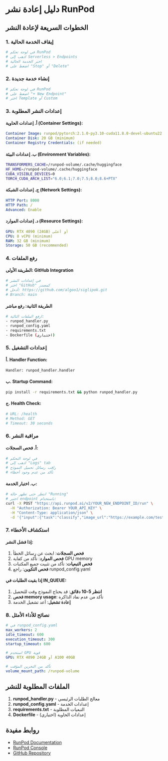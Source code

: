 # دليل إعادة نشر RunPod

## الخطوات السريعة لإعادة النشر

### 1. إيقاف الخدمة الحالية
```bash
# في لوحة تحكم RunPod
# اذهب إلى Serverless > Endpoints
# اختر الخدمة الحالية
# اضغط على "Stop" أو "Delete"
```

### 2. إنشاء خدمة جديدة
```bash
# في لوحة تحكم RunPod
# اضغط على "+ New Endpoint"
# اختر Template أو Custom
```

### 3. إعدادات النشر المطلوبة

#### أ. إعدادات الحاوية (Container Settings):
```yaml
Container Image: runpod/pytorch:2.1.0-py3.10-cuda11.8.0-devel-ubuntu22.04
Container Disk: 20 GB (minimum)
Container Registry Credentials: (if needed)
```

#### ب. إعدادات البيئة (Environment Variables):
```bash
TRANSFORMERS_CACHE=/runpod-volume/.cache/huggingface
HF_HOME=/runpod-volume/.cache/huggingface
CUDA_VISIBLE_DEVICES=0
TORCH_CUDA_ARCH_LIST="6.0;6.1;7.0;7.5;8.0;8.6+PTX"
```

#### ج. إعدادات الشبكة (Network Settings):
```yaml
HTTP Port: 8000
HTTP Path: /
Advanced: Enable
```

#### د. إعدادات الموارد (Resource Settings):
```yaml
GPU: RTX 4090 (24GB) أو أعلى
CPU: 8 vCPU (minimum)
RAM: 32 GB (minimum)
Storage: 50 GB (recommended)
```

### 4. رفع الملفات

#### الطريقة الأولى: GitHub Integration
```bash
# في إعدادات النشر
# اختر "GitHub" كمصدر
# أدخل: https://github.com/algoo1/siglipok.git
# Branch: main
```

#### الطريقة الثانية: رفع مباشر
```bash
# ارفع الملفات التالية:
- runpod_handler.py
- runpod_config.yaml
- requirements.txt
- Dockerfile (اختياري)
```

### 5. إعدادات التشغيل

#### أ. Handler Function:
```python
Handler: runpod_handler.handler
```

#### ب. Startup Command:
```bash
pip install -r requirements.txt && python runpod_handler.py
```

#### ج. Health Check:
```bash
# URL: /health
# Method: GET
# Timeout: 30 seconds
```

### 6. مراقبة النشر

#### أ. فحص السجلات:
```bash
# في لوحة التحكم
# اذهب إلى "Logs" tab
# راقب رسائل تحميل النموذج
# تأكد من عدم وجود أخطاء
```

#### ب. اختبار الخدمة:
```bash
# انتظر حتى تظهر حالة "Running"
# اختبر endpoint باستخدام:
curl -X POST "https://api.runpod.ai/v2/YOUR_NEW_ENDPOINT_ID/run" \
  -H "Authorization: Bearer YOUR_API_KEY" \
  -H "Content-Type: application/json" \
  -d '{"input":{"task":"classify","image_url":"https://example.com/test.jpg","labels":["test"]}}'
```

### 7. استكشاف الأخطاء

#### إذا فشل النشر:
1. **فحص السجلات**: ابحث عن رسائل الخطأ
2. **فحص الموارد**: تأكد من كفاية GPU memory
3. **فحص التبعيات**: تأكد من تثبيت جميع المكتبات
4. **فحص التكوين**: راجع runpod_config.yaml

#### إذا بقيت الطلبات في IN_QUEUE:
1. **انتظر 5-10 دقائق**: قد يحتاج النموذج وقت للتحميل
2. **فحص memory usage**: تأكد من عدم نفاد الذاكرة
3. **إعادة تشغيل**: أعد تشغيل الخدمة

### 8. نصائح للأداء الأمثل

```yaml
# في runpod_config.yaml
max_workers: 2
idle_timeout: 600
execution_timeout: 300
startup_timeout: 600

# استخدم GPU قوية
GPU: RTX 4090 24GB أو A100 40GB

# تأكد من التخزين المؤقت
volume_mount_path: /runpod-volume
```

## الملفات المطلوبة للنشر

1. **runpod_handler.py** - معالج الطلبات الرئيسي
2. **runpod_config.yaml** - إعدادات الخدمة
3. **requirements.txt** - التبعيات المطلوبة
4. **Dockerfile** - (اختياري) إعدادات الحاوية

## روابط مفيدة

- [RunPod Documentation](https://docs.runpod.io/)
- [RunPod Console](https://www.runpod.io/console)
- [GitHub Repository](https://github.com/algoo1/siglipok)